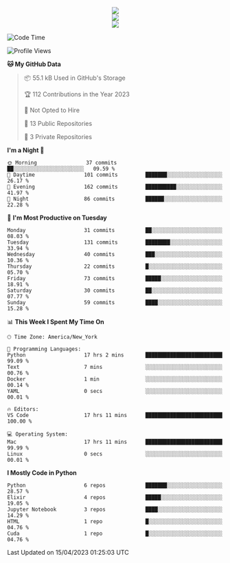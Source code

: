 
<div align="center"><img src="https://readme-typing-svg.demolab.com?font=Fira+Code&pause=1000&center=true&vCenter=true&width=435&lines=Hello%EF%BD%9E;I+LIKE+CODING%EF%BC%81;%E5%BC%B7%E5%8C%96%E5%AD%A6%E7%BF%92%E3%81%AB%E5%A4%A7%E5%A5%BD%E3%81%8D%EF%BC%81;%E6%B0%B8%E8%BF%9C%E5%96%9C%E6%AC%A2%E9%B2%A8%E9%B2%A8%EF%BC%81%EF%BC%81%EF%BC%81" />  
</div>

<div align="center"><img src="https://github-readme-stats.vercel.app/api?username=ruoyuGao&theme=black-red" />  
</div>

<div align="center">
    <img src="https://github-readme-stats.vercel.app/api/top-langs/?username=ruoyuGao&layout=compact&theme=black-red"/>
</div>

<!--START_SECTION:waka-->
![Code Time](http://img.shields.io/badge/Code%20Time-95%20hrs%203%20mins-blue)

![Profile Views](http://img.shields.io/badge/Profile%20Views-0-blue)

**🐱 My GitHub Data** 

> 📦 55.1 kB Used in GitHub's Storage 
 > 
> 🏆 112 Contributions in the Year 2023
 > 
> 🚫 Not Opted to Hire
 > 
> 📜 13 Public Repositories 
 > 
> 🔑 3 Private Repositories 
 > 
**I'm a Night 🦉** 

```text
🌞 Morning                37 commits          ██░░░░░░░░░░░░░░░░░░░░░░░   09.59 % 
🌆 Daytime                101 commits         ███████░░░░░░░░░░░░░░░░░░   26.17 % 
🌃 Evening                162 commits         ██████████░░░░░░░░░░░░░░░   41.97 % 
🌙 Night                  86 commits          ██████░░░░░░░░░░░░░░░░░░░   22.28 % 
```
📅 **I'm Most Productive on Tuesday** 

```text
Monday                   31 commits          ██░░░░░░░░░░░░░░░░░░░░░░░   08.03 % 
Tuesday                  131 commits         ████████░░░░░░░░░░░░░░░░░   33.94 % 
Wednesday                40 commits          ███░░░░░░░░░░░░░░░░░░░░░░   10.36 % 
Thursday                 22 commits          █░░░░░░░░░░░░░░░░░░░░░░░░   05.70 % 
Friday                   73 commits          █████░░░░░░░░░░░░░░░░░░░░   18.91 % 
Saturday                 30 commits          ██░░░░░░░░░░░░░░░░░░░░░░░   07.77 % 
Sunday                   59 commits          ████░░░░░░░░░░░░░░░░░░░░░   15.28 % 
```


📊 **This Week I Spent My Time On** 

```text
🕑︎ Time Zone: America/New_York

💬 Programming Languages: 
Python                   17 hrs 2 mins       █████████████████████████   99.09 % 
Text                     7 mins              ░░░░░░░░░░░░░░░░░░░░░░░░░   00.76 % 
Docker                   1 min               ░░░░░░░░░░░░░░░░░░░░░░░░░   00.14 % 
YAML                     0 secs              ░░░░░░░░░░░░░░░░░░░░░░░░░   00.01 % 

🔥 Editors: 
VS Code                  17 hrs 11 mins      █████████████████████████   100.00 % 

💻 Operating System: 
Mac                      17 hrs 11 mins      █████████████████████████   99.99 % 
Linux                    0 secs              ░░░░░░░░░░░░░░░░░░░░░░░░░   00.01 % 
```

**I Mostly Code in Python** 

```text
Python                   6 repos             ███████░░░░░░░░░░░░░░░░░░   28.57 % 
Elixir                   4 repos             █████░░░░░░░░░░░░░░░░░░░░   19.05 % 
Jupyter Notebook         3 repos             ████░░░░░░░░░░░░░░░░░░░░░   14.29 % 
HTML                     1 repo              █░░░░░░░░░░░░░░░░░░░░░░░░   04.76 % 
Cuda                     1 repo              █░░░░░░░░░░░░░░░░░░░░░░░░   04.76 % 
```




 Last Updated on 15/04/2023 01:25:03 UTC
<!--END_SECTION:waka-->
